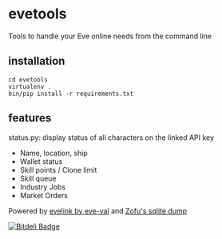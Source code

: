 evetools
========

Tools to handle your Eve online needs from the command line

installation
------------

```
cd evetools
virtualenv .
bin/pip install -r requirements.txt
```

features
--------

status.py:
display status of all characters on the linked API key
* Name, location, ship
* Wallet status
* Skill points / Clone limit
* Skill queue
* Industry Jobs
* Market Orders


Powered by [evelink by eve-val](https://github.com/eve-val/evelink) and [Zofu's sqlite dump](http://zofu.no-ip.de/)


[![Bitdeli Badge](https://d2weczhvl823v0.cloudfront.net/lepinkainen/evetools/trend.png)](https://bitdeli.com/free "Bitdeli Badge")

